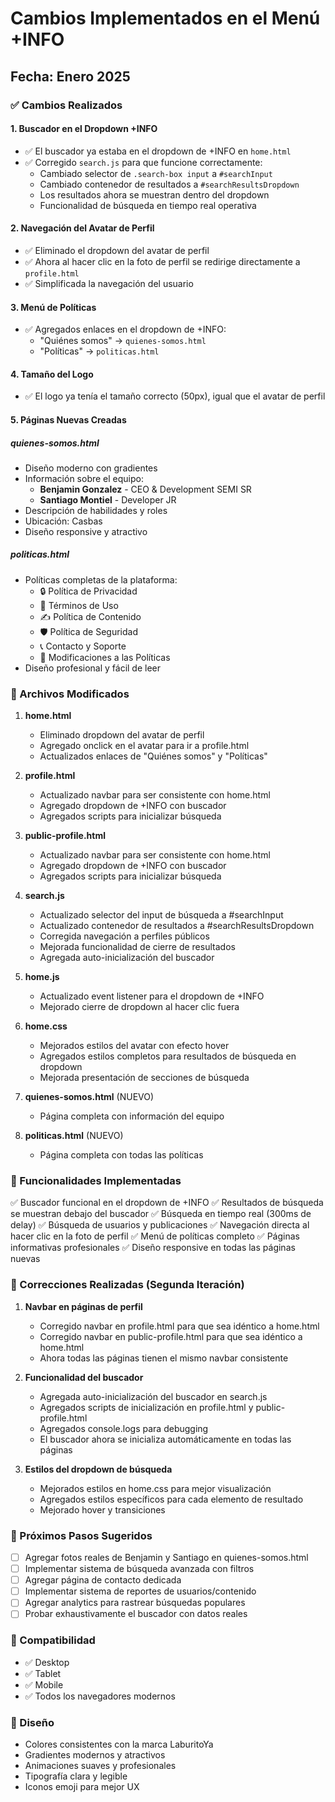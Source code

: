 # Cambios Implementados en el Menú +INFO

## Fecha: Enero 2025

### ✅ Cambios Realizados

#### 1. **Buscador en el Dropdown +INFO**
- ✅ El buscador ya estaba en el dropdown de +INFO en `home.html`
- ✅ Corregido `search.js` para que funcione correctamente:
  - Cambiado selector de `.search-box input` a `#searchInput`
  - Cambiado contenedor de resultados a `#searchResultsDropdown`
  - Los resultados ahora se muestran dentro del dropdown
  - Funcionalidad de búsqueda en tiempo real operativa

#### 2. **Navegación del Avatar de Perfil**
- ✅ Eliminado el dropdown del avatar de perfil
- ✅ Ahora al hacer clic en la foto de perfil se redirige directamente a `profile.html`
- ✅ Simplificada la navegación del usuario

#### 3. **Menú de Políticas**
- ✅ Agregados enlaces en el dropdown de +INFO:
  - "Quiénes somos" → `quienes-somos.html`
  - "Políticas" → `politicas.html`

#### 4. **Tamaño del Logo**
- ✅ El logo ya tenía el tamaño correcto (50px), igual que el avatar de perfil

#### 5. **Páginas Nuevas Creadas**

##### **quienes-somos.html**
- Diseño moderno con gradientes
- Información sobre el equipo:
  - **Benjamin Gonzalez** - CEO & Development SEMI SR
  - **Santiago Montiel** - Developer JR
- Descripción de habilidades y roles
- Ubicación: Casbas
- Diseño responsive y atractivo

##### **politicas.html**
- Políticas completas de la plataforma:
  - 🔒 Política de Privacidad
  - 📜 Términos de Uso
  - ✍️ Política de Contenido
  - 🛡️ Política de Seguridad
  - 📞 Contacto y Soporte
  - 🔄 Modificaciones a las Políticas
- Diseño profesional y fácil de leer

### 📝 Archivos Modificados

1. **home.html**
   - Eliminado dropdown del avatar de perfil
   - Agregado onclick en el avatar para ir a profile.html
   - Actualizados enlaces de "Quiénes somos" y "Políticas"

2. **profile.html**
   - Actualizado navbar para ser consistente con home.html
   - Agregado dropdown de +INFO con buscador
   - Agregados scripts para inicializar búsqueda

3. **public-profile.html**
   - Actualizado navbar para ser consistente con home.html
   - Agregado dropdown de +INFO con buscador
   - Agregados scripts para inicializar búsqueda

4. **search.js**
   - Actualizado selector del input de búsqueda a #searchInput
   - Actualizado contenedor de resultados a #searchResultsDropdown
   - Corregida navegación a perfiles públicos
   - Mejorada funcionalidad de cierre de resultados
   - Agregada auto-inicialización del buscador

5. **home.js**
   - Actualizado event listener para el dropdown de +INFO
   - Mejorado cierre de dropdown al hacer clic fuera

6. **home.css**
   - Mejorados estilos del avatar con efecto hover
   - Agregados estilos completos para resultados de búsqueda en dropdown
   - Mejorada presentación de secciones de búsqueda

7. **quienes-somos.html** (NUEVO)
   - Página completa con información del equipo

8. **politicas.html** (NUEVO)
   - Página completa con todas las políticas

### 🎯 Funcionalidades Implementadas

✅ Buscador funcional en el dropdown de +INFO
✅ Resultados de búsqueda se muestran debajo del buscador
✅ Búsqueda en tiempo real (300ms de delay)
✅ Búsqueda de usuarios y publicaciones
✅ Navegación directa al hacer clic en la foto de perfil
✅ Menú de políticas completo
✅ Páginas informativas profesionales
✅ Diseño responsive en todas las páginas nuevas

### 🐛 Correcciones Realizadas (Segunda Iteración)

1. **Navbar en páginas de perfil**
   - Corregido navbar en profile.html para que sea idéntico a home.html
   - Corregido navbar en public-profile.html para que sea idéntico a home.html
   - Ahora todas las páginas tienen el mismo navbar consistente

2. **Funcionalidad del buscador**
   - Agregada auto-inicialización del buscador en search.js
   - Agregados scripts de inicialización en profile.html y public-profile.html
   - Agregados console.logs para debugging
   - El buscador ahora se inicializa automáticamente en todas las páginas

3. **Estilos del dropdown de búsqueda**
   - Mejorados estilos en home.css para mejor visualización
   - Agregados estilos específicos para cada elemento de resultado
   - Mejorado hover y transiciones

### 🚀 Próximos Pasos Sugeridos

- [ ] Agregar fotos reales de Benjamin y Santiago en quienes-somos.html
- [ ] Implementar sistema de búsqueda avanzada con filtros
- [ ] Agregar página de contacto dedicada
- [ ] Implementar sistema de reportes de usuarios/contenido
- [ ] Agregar analytics para rastrear búsquedas populares
- [ ] Probar exhaustivamente el buscador con datos reales

### 📱 Compatibilidad

- ✅ Desktop
- ✅ Tablet
- ✅ Mobile
- ✅ Todos los navegadores modernos

### 🎨 Diseño

- Colores consistentes con la marca LaburitoYa
- Gradientes modernos y atractivos
- Animaciones suaves y profesionales
- Tipografía clara y legible
- Iconos emoji para mejor UX
